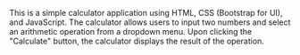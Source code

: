 This is a simple calculator application using HTML, CSS (Bootstrap for UI), and JavaScript. The calculator allows users to input two numbers and select an arithmetic operation from a dropdown menu. Upon clicking the "Calculate" button, the calculator displays the result of the operation.
